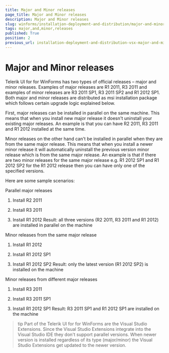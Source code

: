 ```yaml
---
title: Major and Minor releases
page_title: Major and Minor releases
description: Major and Minor releases
slug: winforms/installation-deployment-and-distribution/major-and-minor-releases
tags: major,and,minor,releases
published: True
position: 2
previous_url: installation-deployment-and-distribution-vsx-major-and-minor-releases
---
```


# Major and Minor releases


Telerik UI for for WinForms has two types of official releases – major and minor releases. Examples of major releases are R1 2011, R3 2011 and examples of minor releases are R3 2011 SP1, R3 2011 SP2 and R1 2012 SP1. Both major and minor releases are distributed as msi installation package which follows certain upgrade logic explained below.
        

First, major releases can be installed in parallel on the same machine. This means that when you install new major release it doesn't uninstall your existing major releases. An example is that you can have R2 2011, R3 2011 and R1 2012 installed at the same time.
        

Minor releases on the other hand can't be installed in parallel when they are from the same major release. This means that when you install a newer minor release it will automatically uninstall the previous version minor release which is from the same major release. An example is that if there are two minor releases for the same major release e.g. R1 2012 SP1 and R1 2012 SP2 for the R1 2012 release then you can have only one of the specified versions.
        

Here are some sample scenarios:

Parallel major releases

1. Install R2 2011

1. Install R3 2011

1. Install R1 2012
        Result: all three versions (R2 2011, R3 2011 and R1 2012) are installed in parallel on the machine

Minor releases from the same major release

1. Install R1 2012

1. Install R1 2012 SP1

1. Install R1 2012 SP2
        Result: only the latest version (R1 2012 SP2) is installed on the machine

Minor releases from different major releases

1. Install R3 2011

1. Install R3 2011 SP1

1. Install R1 2012 SP1
        Result: R3 2011 SP1 and R1 2012 SP1 are installed on the machine
                

>tip Part of the Telerik UI for for WinForms are the Visual Studio Extensions. Since the Visual Studio Extensions integrate into the Visual Studio IDE they don't support parallel versions. When newer version is installed regardless of its type (major/minor) the Visual Studio Extensions get updated to the newer version.
>

